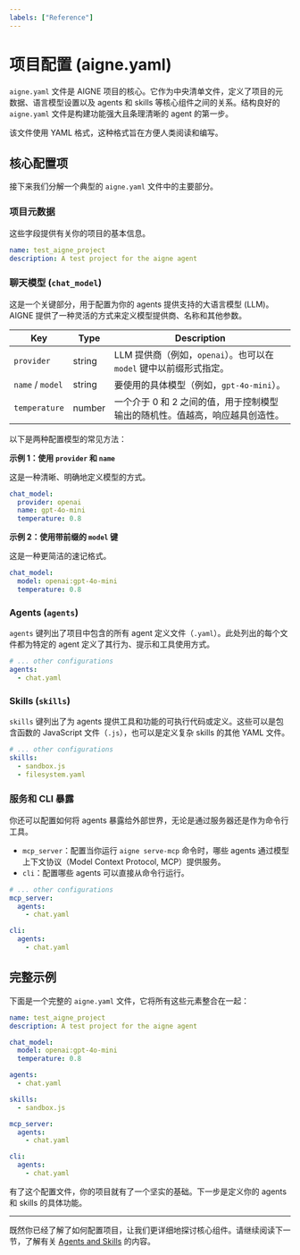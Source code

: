 ```yaml
---
labels: ["Reference"]
---
```


# 项目配置 (aigne.yaml)

`aigne.yaml` 文件是 AIGNE 项目的核心。它作为中央清单文件，定义了项目的元数据、语言模型设置以及 agents 和 skills 等核心组件之间的关系。结构良好的 `aigne.yaml` 文件是构建功能强大且条理清晰的 agent 的第一步。

该文件使用 YAML 格式，这种格式旨在方便人类阅读和编写。

## 核心配置项

接下来我们分解一个典型的 `aigne.yaml` 文件中的主要部分。

### 项目元数据

这些字段提供有关你的项目的基本信息。

<x-field data-name="name" data-type="string" data-required="true" data-desc="项目的唯一标识符。"></x-field>
<x-field data-name="description" data-type="string" data-required="false" data-desc="项目功能的简要概述。"></x-field>

```yaml aigne.yaml icon=mdi:file-document
name: test_aigne_project
description: A test project for the aigne agent
```

### 聊天模型 (`chat_model`)

这是一个关键部分，用于配置为你的 agents 提供支持的大语言模型 (LLM)。AIGNE 提供了一种灵活的方式来定义模型提供商、名称和其他参数。

| Key | Type | Description |
|---|---|---|
| `provider` | string | LLM 提供商（例如，`openai`）。也可以在 `model` 键中以前缀形式指定。 |
| `name` / `model` | string | 要使用的具体模型（例如，`gpt-4o-mini`）。 |
| `temperature` | number | 一个介于 0 和 2 之间的值，用于控制模型输出的随机性。值越高，响应越具创造性。 |

以下是两种配置模型的常见方法：

**示例 1：使用 `provider` 和 `name`**

这是一种清晰、明确地定义模型的方式。

```yaml aigne.yaml icon=mdi:file-document
chat_model:
  provider: openai
  name: gpt-4o-mini
  temperature: 0.8
```

**示例 2：使用带前缀的 `model` 键**

这是一种更简洁的速记格式。

```yaml aigne.yaml icon=mdi:file-document
chat_model:
  model: openai:gpt-4o-mini
  temperature: 0.8
```

### Agents (`agents`)

`agents` 键列出了项目中包含的所有 agent 定义文件（`.yaml`）。此处列出的每个文件都为特定的 agent 定义了其行为、提示和工具使用方式。

```yaml aigne.yaml icon=mdi:file-document
# ... other configurations
agents:
  - chat.yaml
```

### Skills (`skills`)

`skills` 键列出了为 agents 提供工具和功能的可执行代码或定义。这些可以是包含函数的 JavaScript 文件（`.js`），也可以是定义复杂 skills 的其他 YAML 文件。

```yaml aigne.yaml icon=mdi:file-document
# ... other configurations
skills:
  - sandbox.js
  - filesystem.yaml
```

### 服务和 CLI 暴露

你还可以配置如何将 agents 暴露给外部世界，无论是通过服务器还是作为命令行工具。

- `mcp_server`：配置当你运行 `aigne serve-mcp` 命令时，哪些 agents 通过模型上下文协议（Model Context Protocol, MCP）提供服务。
- `cli`：配置哪些 agents 可以直接从命令行运行。

```yaml aigne.yaml icon=mdi:file-document
# ... other configurations
mcp_server:
  agents:
    - chat.yaml

cli:
  agents:
    - chat.yaml
```

## 完整示例

下面是一个完整的 `aigne.yaml` 文件，它将所有这些元素整合在一起：

```yaml aigne.yaml icon=mdi:file-document
name: test_aigne_project
description: A test project for the aigne agent

chat_model:
  model: openai:gpt-4o-mini
  temperature: 0.8

agents:
  - chat.yaml

skills:
  - sandbox.js

mcp_server:
  agents:
    - chat.yaml

cli:
  agents:
    - chat.yaml
```

有了这个配置文件，你的项目就有了一个坚实的基础。下一步是定义你的 agents 和 skills 的具体功能。

---

既然你已经了解了如何配置项目，让我们更详细地探讨核心组件。请继续阅读下一节，了解有关 [Agents and Skills](./core-concepts-agents-and-skills.md) 的内容。